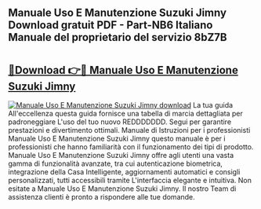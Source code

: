 ## Manuale Uso E Manutenzione Suzuki Jimny Download gratuit PDF - Part-NB6 Italiano Manuale del proprietario del servizio 8bZ7B

# <h2><a href="http://df99luu.blite.top/?on=Manuale+Uso+E+Manutenzione+Suzuki+Jimny">🔗Download 👉🔴 Manuale Uso E Manutenzione Suzuki Jimny</a></h2>

[![Manuale Uso E Manutenzione Suzuki Jimny download](https://i.imgur.com/lujVjoI.png)](http://df99luu.blite.top/?on=Manuale+Uso+E+Manutenzione+Suzuki+Jimny)
La tua guida All'eccellenza questa guida fornisce una tabella di marcia dettagliata per padroneggiare L'uso del tuo nuovo REDDDDDDD. Segui per garantire prestazioni e divertimento ottimali. Manuale di Istruzioni per i professionisti Manuale Uso E Manutenzione Suzuki Jimny questo manuale è per i professionisti che hanno familiarità con il funzionamento dei tipi di prodotto. Manuale Uso E Manutenzione Suzuki Jimny offre agli utenti una vasta gamma di funzionalità avanzate, tra cui autenticazione biometrica, integrazione della Casa Intelligente, aggiornamenti automatici e consigli personalizzati, tutti accessibili tramite L'interfaccia elegante e intuitiva. Non esitate a Manuale Uso E Manutenzione Suzuki Jimny. Il nostro Team di assistenza clienti è pronto a rispondere alle tue domande.
